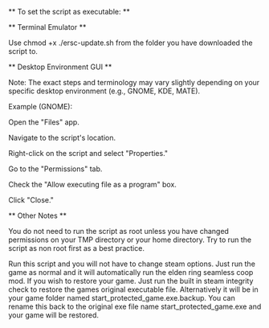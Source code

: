 ** To set the script as executable: **


** Terminal Emulator **


Use chmod +x ./ersc-update.sh from the folder you have downloaded the script to.


** Desktop Environment GUI **


Note: The exact steps and terminology may vary slightly depending on your specific desktop environment (e.g., GNOME, KDE, MATE).

Example (GNOME):

Open the "Files" app.

Navigate to the script's location.

Right-click on the script and select "Properties."

Go to the "Permissions" tab.

Check the "Allow executing file as a program" box.

Click "Close."


** Other Notes **


You do not need to run the script as root unless you have changed permissions on your TMP directory or your home directory. Try to run the script as non root first as a best practice.

Run this script and you will not have to change steam options. Just run the game as normal and it will automatically run the elden ring seamless coop mod. If you wish to restore your game. Just run the built in steam integrity check to restore the games original executable file. Alternatively it will be in your game folder named start_protected_game.exe.backup. You can rename this back to the original exe file name start_protected_game.exe and your game will be restored.
